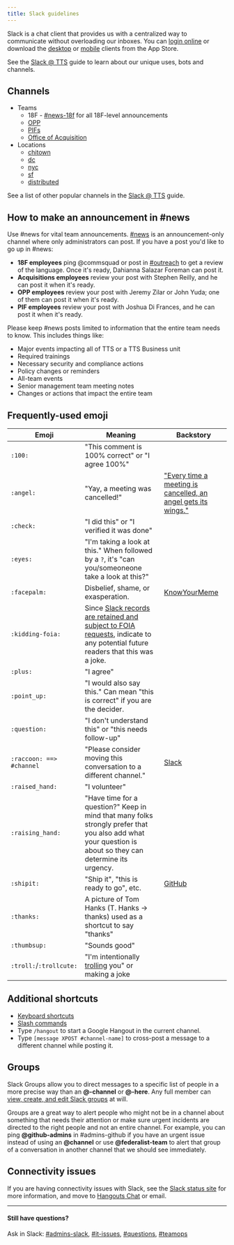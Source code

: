 ```yaml
---
title: Slack guidelines
---
```


Slack is a chat client that provides us with a centralized way to communicate without overloading our inboxes. You can [login online](https://gsa-tts.slack.com/) or download the [desktop](https://itunes.apple.com/us/app/slack/id803453959?mt=12) or [mobile](https://itunes.apple.com/us/app/slack-team-communication/id618783545?mt=8) clients from the App Store.

See the [Slack @ TTS](https://docs.google.com/document/d/1Hm42cg61S7FPhaLrRIJxl-LXQCcwGvJTKX_wG0Jz4aU/edit#heading=h.ho6etfp5g3pp) guide to learn about our unique uses, bots and channels.

## Channels

- Teams
  - 18F - [#news-18f](https://gsa-tts.slack.com/messages/news-18f/) for all 18F-level announcements
  - [OPP](https://gsa-tts.slack.com/messages/opp/)
  - [PIFs](https://gsa-tts.slack.com/messages/pifs/)
  - [Office of Acquisition](https://gsa-tts.slack.com/messages/tts-oa/)
- Locations
  - [chitown](https://gsa-tts.slack.com/messages/chitown/)
  - [dc](https://gsa-tts.slack.com/messages/dc/)
  - [nyc](https://gsa-tts.slack.com/messages/nyc/)
  - [sf](https://gsa-tts.slack.com/messages/sf/)
  - [distributed](https://gsa-tts.slack.com/messages/distributed/)

See a list of other popular channels in the [Slack @ TTS](https://docs.google.com/document/d/1Hm42cg61S7FPhaLrRIJxl-LXQCcwGvJTKX_wG0Jz4aU/edit#heading=h.b0dsxkh3r8wi) guide.

## How to make an announcement in #news

Use #news for vital team announcements. [#news](https://gsa-tts.slack.com/archives/news) is an announcement-only channel where only administrators can post. If you have a post you'd like to go up in #news:

- **18F employees** ping @commsquad or post in [#outreach](https://gsa-tts.slack.com/archives/news) to get a review of the language. Once it's ready, Dahianna Salazar Foreman can post it.
- **Acquisitions employees** review your post with Stephen Reilly, and he can post it when it's ready.
- **OPP employees** review your post with Jeremy Zilar or John Yuda; one of them can post it when it's ready.
- **PIF employees** review your post with Joshua Di Frances, and he can post it when it's ready.

Please keep #news posts limited to information that the entire team needs to know. This includes things like:

- Major events impacting all of TTS or a TTS Business unit
- Required trainings
- Necessary security and compliance actions
- Policy changes or reminders
- All-team events
- Senior management team meeting notes
- Changes or actions that impact the entire team

## Frequently-used emoji

| Emoji                    | Meaning                                                                                                                                                   | Backstory                                                                                                                                                                 |
| ------------------------ | --------------------------------------------------------------------------------------------------------------------------------------------------------- | ------------------------------------------------------------------------------------------------------------------------------------------------------------------------- |
| `:100:`                  | "This comment is 100% correct" or "I agree 100%"                                                                                                          |                                                                                                                                                                           |
| `:angel:`                | "Yay, a meeting was cancelled!"                                                                                                                           | ["Every time a meeting is cancelled, an angel gets its wings."](https://gsa-tts.slack.com/archives/C025AQGBJ/p1561997550303000?thread_ts=1561995346.301100&cid=C025AQGBJ) |
| `:check:`                | "I did this" or "I verified it was done"                                                                                                                  |                                                                                                                                                                           |
| `:eyes:`                 | "I'm taking a look at this." When followed by a `?`, it's "can you/someoneone take a look at this?"                                                       |                                                                                                                                                                           |
| `:facepalm:`             | Disbelief, shame, or exasperation.                                                                                                                        | [KnowYourMeme](https://knowyourmeme.com/memes/facepalm)                                                                                                                   |
| `:kidding-foia:`         | Since [Slack records are retained and subject to FOIA requests](#usage-of-ttss-slack), indicate to any potential future readers that this was a joke.     |                                                                                                                                                                           |
| `:plus:`                 | "I agree"                                                                                                                                                 |                                                                                                                                                                           |
| `:point_up:`             | "I would also say this." Can mean "this is correct" if you are the decider.                                                                               |                                                                                                                                                                           |
| `:question:`             | "I don't understand this" or "this needs follow-up"                                                                                                       |                                                                                                                                                                           |
| `:raccoon: ==> #channel` | "Please consider moving this conversation to a different channel."                                                                                        | [Slack](https://www.slate.com/articles/technology/users/2015/04/slack_and_the_office_chat_several_people_are_typing_who_s_working.html)                                   |
| `:raised_hand:`          | "I volunteer"                                                                                                                                             |                                                                                                                                                                           |
| `:raising_hand:`         | "Have time for a question?" Keep in mind that many folks strongly prefer that you also add what your question is about so they can determine its urgency. |                                                                                                                                                                           |
| `:shipit:`               | "Ship it", "this is ready to go", etc.                                                                                                                    | [GitHub](https://www.quora.com/On-GitHub-what-is-the-significance-of-the-Ship-It-squirrel)                                                                                |
| `:thanks:`               | A picture of Tom Hanks (T. Hanks -> thanks) used as a shortcut to say "thanks"                                                                            |                                                                                                                                                                           |
| `:thumbsup:`             | "Sounds good"                                                                                                                                             |                                                                                                                                                                           |
| `:troll:`/`:trollcute:`  | "I'm intentionally [trolling](https://en.wikipedia.org/wiki/Internet_troll) you" or making a joke                                                         |                                                                                                                                                                           |

## Additional shortcuts

- [Keyboard shortcuts](https://slack.com/help/articles/201374536-Slack-keyboard-shortcuts)
- [Slash commands](https://slack.com/help/articles/201259356-Use-built-in-slash-commands)
- Type `/hangout` to start a Google Hangout in the current channel.
- Type `[message XPOST #channel-name]` to cross-post a message to a different channel while posting it.

## Groups

Slack Groups allow you to direct messages to a specific list of people in a more precise way than an **@-channel** or **@-here**. Any full member can [view, create, and edit Slack groups](https://get.slack.help/hc/en-us/articles/212906697-User-Groups) at will.

Groups are a great way to alert people who might not be in a channel about something that needs their attention or make sure urgent incidents are directed to the right people and not an entire channel. For example, you can ping **@github-admins** in #admins-github if you have an urgent issue instead of using an **@channel** or use **@federalist-team** to alert that group of a conversation in another channel that we should see immediately.

## Connectivity issues

If you are having connectivity issues with Slack, see the [Slack status site](https://status.slack.com/) for more information, and move to [Hangouts Chat](https://support.google.com/a/users/answer/9300511?hl=en) or email.

---

#### Still have questions?

Ask in Slack: [#admins-slack](https://gsa-tts.slack.com/messages/admins-slack), [#it-issues](https://gsa-tts.slack.com/messages/it-issues), [#questions](https://gsa-tts.slack.com/messages/questions), [#teamops](https://gsa-tts.slack.com/messages/teamops)

